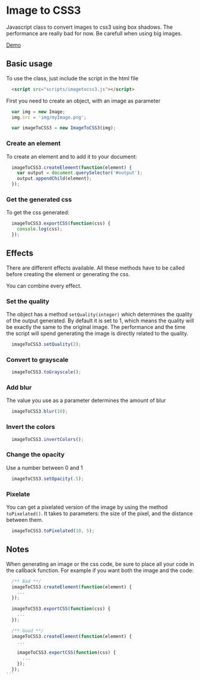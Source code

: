 # Image to CSS3

  Javascript class to convert images to css3 using box shadows.
  The performance are really bad for now. Be carefull when using big images.

  [Demo](http://romainberger.com/lab/image-to-css3)

## Basic usage

  To use the class, just include the script in the html file

  ```html
    <script src="scripts/imagetocss3.js"></script>
  ```

  First you need to create an object, with an image as parameter

  ```javascript
    var img = new Image;
    img.src = 'img/myImage.png';

    var imageToCSS3 = new ImageToCSS3(img);
  ```

### Create an element

  To create an element and to add it to your document:

  ```javascript
    imageToCSS3.createElement(function(element) {
      var output = document.querySelector('#output');
      output.appendChild(element);
    });
  ```

### Get the generated css

  To get the css generated:

  ```javascript
    imageToCSS3.exportCSS(function(css) {
      console.log(css);
    });
  ```

## Effects

  There are different effects available. All these methods have to be called before creating the element or generating the css.

  You can combine every effect.

### Set the quality

  The object has a method `setQuality(integer)` which determines the quality of the output generated.
  By default it is set to 1, which means the quality will be exactly the same to the original image.
  The performance and the time the script will spend generating the image is directly related to the
  quality.

  ```javascript
    imageToCSS3.setQuality(2);
  ```

### Convert to grayscale

  ```javascript
    imageToCSS3.toGrayscale();
  ```

### Add blur

  The value you use as a parameter determines the amount of blur

  ```javascript
    imageToCSS3.blur(10);
  ```

### Invert the colors

  ```javascript
    imageToCSS3.invertColors();
  ```

### Change the opacity

  Use a number between 0 and 1

  ```javascript
    imageToCSS3.setOpacity(.5);
  ```

### Pixelate

  You can get a pixelated version of the image by using the method `toPixelated()`. It takes to parameters: the size of the pixel,
  and the distance between them.

  ```javascript
    imageToCSS3.toPixelated(10, 5);
  ```

## Notes

  When generating an image or the css code, be sure to place all your code in the callback function.
  For example if you want both the image and the code:

  ````javascript
    /** Bad **/
    imageToCSS3.createElement(function(element) {
      ...
    });

    imageToCSS3.exportCSS(function(css) {
      ...
    });

    /** Good **/
    imageToCSS3.createElement(function(element) {
      ...

      imageToCSS3.exportCSS(function(css) {
        ...
      });
    });
  ```
